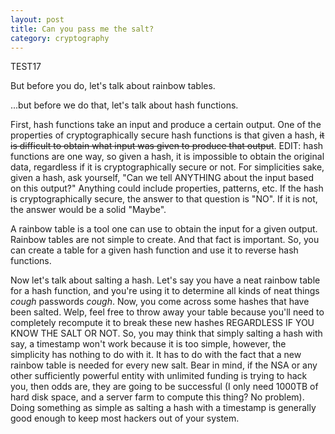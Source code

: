```yaml
---
layout: post
title: Can you pass me the salt?
category: cryptography
---
```


TEST17

But before you do, let's talk about rainbow tables.

...but before we do that, let's talk about hash functions.

First, hash functions take an input and produce a certain output. One of the properties of cryptographically secure hash functions is that given a hash, ~~it is difficult to obtain what input was given to produce that output~~. EDIT: hash functions are one way, so given a hash, it is impossible to obtain the original data, regardless if it is cryptographically secure or not. For simplicities sake, given a hash, ask yourself, "Can we tell ANYTHING about the input based on this output?" Anything could include properties, patterns, etc. If the hash is cryptographically secure, the answer to that question is "NO". If it is not, the answer would be a solid "Maybe".

A rainbow table is a tool one can use to obtain the input for a given output. Rainbow tables are not simple to create. And that fact is important. So, you can create a table for a given hash function and use it to reverse hash functions.

Now let's talk about salting a hash. Let's say you have a neat rainbow table for a hash function, and you're using it to determine all kinds of neat things *cough* passwords *cough*. Now, you come across some hashes that have been salted. Welp, feel free to throw away your table because you'll need to completely recompute it to break these new hashes REGARDLESS IF YOU KNOW THE SALT OR NOT. So, you may think that simply salting a hash with say, a timestamp won't work because it is too simple, however, the simplicity has nothing to do with it. It has to do with the fact that a new rainbow table is needed for every new salt. Bear in mind, if the NSA or any other sufficiently powerful entity with unlimited funding is trying to hack you, then odds are, they are going to be successful (I only need 1000TB of hard disk space, and a server farm to compute this thing? No problem). Doing something as simple as salting a hash with a timestamp is generally good enough to keep most hackers out of your system.
